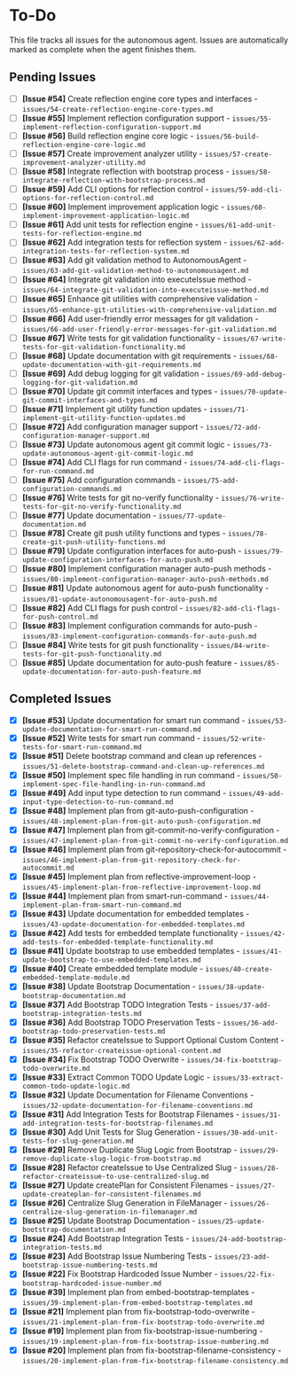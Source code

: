 # To-Do

This file tracks all issues for the autonomous agent. Issues are automatically marked as complete when the agent finishes them.

## Pending Issues
- [ ] **[Issue #54]** Create reflection engine core types and interfaces - `issues/54-create-reflection-engine-core-types.md`
- [ ] **[Issue #55]** Implement reflection configuration support - `issues/55-implement-reflection-configuration-support.md`
- [ ] **[Issue #56]** Build reflection engine core logic - `issues/56-build-reflection-engine-core-logic.md`
- [ ] **[Issue #57]** Create improvement analyzer utility - `issues/57-create-improvement-analyzer-utility.md`
- [ ] **[Issue #58]** Integrate reflection with bootstrap process - `issues/58-integrate-reflection-with-bootstrap-process.md`
- [ ] **[Issue #59]** Add CLI options for reflection control - `issues/59-add-cli-options-for-reflection-control.md`
- [ ] **[Issue #60]** Implement improvement application logic - `issues/60-implement-improvement-application-logic.md`
- [ ] **[Issue #61]** Add unit tests for reflection engine - `issues/61-add-unit-tests-for-reflection-engine.md`
- [ ] **[Issue #62]** Add integration tests for reflection system - `issues/62-add-integration-tests-for-reflection-system.md`
- [ ] **[Issue #63]** Add git validation method to AutonomousAgent - `issues/63-add-git-validation-method-to-autonomousagent.md`
- [ ] **[Issue #64]** Integrate git validation into executeIssue method - `issues/64-integrate-git-validation-into-executeissue-method.md`
- [ ] **[Issue #65]** Enhance git utilities with comprehensive validation - `issues/65-enhance-git-utilities-with-comprehensive-validation.md`
- [ ] **[Issue #66]** Add user-friendly error messages for git validation - `issues/66-add-user-friendly-error-messages-for-git-validation.md`
- [ ] **[Issue #67]** Write tests for git validation functionality - `issues/67-write-tests-for-git-validation-functionality.md`
- [ ] **[Issue #68]** Update documentation with git requirements - `issues/68-update-documentation-with-git-requirements.md`
- [ ] **[Issue #69]** Add debug logging for git validation - `issues/69-add-debug-logging-for-git-validation.md`
- [ ] **[Issue #70]** Update git commit interfaces and types - `issues/70-update-git-commit-interfaces-and-types.md`
- [ ] **[Issue #71]** Implement git utility function updates - `issues/71-implement-git-utility-function-updates.md`
- [ ] **[Issue #72]** Add configuration manager support - `issues/72-add-configuration-manager-support.md`
- [ ] **[Issue #73]** Update autonomous agent git commit logic - `issues/73-update-autonomous-agent-git-commit-logic.md`
- [ ] **[Issue #74]** Add CLI flags for run command - `issues/74-add-cli-flags-for-run-command.md`
- [ ] **[Issue #75]** Add configuration commands - `issues/75-add-configuration-commands.md`
- [ ] **[Issue #76]** Write tests for git no-verify functionality - `issues/76-write-tests-for-git-no-verify-functionality.md`
- [ ] **[Issue #77]** Update documentation - `issues/77-update-documentation.md`
- [ ] **[Issue #78]** Create git push utility functions and types - `issues/78-create-git-push-utility-functions.md`
- [ ] **[Issue #79]** Update configuration interfaces for auto-push - `issues/79-update-configuration-interfaces-for-auto-push.md`
- [ ] **[Issue #80]** Implement configuration manager auto-push methods - `issues/80-implement-configuration-manager-auto-push-methods.md`
- [ ] **[Issue #81]** Update autonomous agent for auto-push functionality - `issues/81-update-autonomousagent-for-auto-push.md`
- [ ] **[Issue #82]** Add CLI flags for push control - `issues/82-add-cli-flags-for-push-control.md`
- [ ] **[Issue #83]** Implement configuration commands for auto-push - `issues/83-implement-configuration-commands-for-auto-push.md`
- [ ] **[Issue #84]** Write tests for git push functionality - `issues/84-write-tests-for-git-push-functionality.md`
- [ ] **[Issue #85]** Update documentation for auto-push feature - `issues/85-update-documentation-for-auto-push-feature.md`

## Completed Issues
- [x] **[Issue #53]** Update documentation for smart run command - `issues/53-update-documentation-for-smart-run-command.md`
- [x] **[Issue #52]** Write tests for smart run command - `issues/52-write-tests-for-smart-run-command.md`
- [x] **[Issue #51]** Delete bootstrap command and clean up references - `issues/51-delete-bootstrap-command-and-clean-up-references.md`
- [x] **[Issue #50]** Implement spec file handling in run command - `issues/50-implement-spec-file-handling-in-run-command.md`
- [x] **[Issue #49]** Add input type detection to run command - `issues/49-add-input-type-detection-to-run-command.md`
- [x] **[Issue #48]** Implement plan from git-auto-push-configuration - `issues/48-implement-plan-from-git-auto-push-configuration.md`
- [x] **[Issue #47]** Implement plan from git-commit-no-verify-configuration - `issues/47-implement-plan-from-git-commit-no-verify-configuration.md`
- [x] **[Issue #46]** Implement plan from git-repository-check-for-autocommit - `issues/46-implement-plan-from-git-repository-check-for-autocommit.md`
- [x] **[Issue #45]** Implement plan from reflective-improvement-loop - `issues/45-implement-plan-from-reflective-improvement-loop.md`
- [x] **[Issue #44]** Implement plan from smart-run-command - `issues/44-implement-plan-from-smart-run-command.md`
- [x] **[Issue #43]** Update documentation for embedded templates - `issues/43-update-documentation-for-embedded-templates.md`
- [x] **[Issue #42]** Add tests for embedded template functionality - `issues/42-add-tests-for-embedded-template-functionality.md`
- [x] **[Issue #41]** Update bootstrap to use embedded templates - `issues/41-update-bootstrap-to-use-embedded-templates.md`
- [x] **[Issue #40]** Create embedded template module - `issues/40-create-embedded-template-module.md`
- [x] **[Issue #38]** Update Bootstrap Documentation - `issues/38-update-bootstrap-documentation.md`
- [x] **[Issue #37]** Add Bootstrap TODO Integration Tests - `issues/37-add-bootstrap-integration-tests.md`
- [x] **[Issue #36]** Add Bootstrap TODO Preservation Tests - `issues/36-add-bootstrap-todo-preservation-tests.md`
- [x] **[Issue #35]** Refactor createIssue to Support Optional Custom Content - `issues/35-refactor-createissue-optional-content.md`
- [x] **[Issue #34]** Fix Bootstrap TODO Overwrite - `issues/34-fix-bootstrap-todo-overwrite.md`
- [x] **[Issue #33]** Extract Common TODO Update Logic - `issues/33-extract-common-todo-update-logic.md`
- [x] **[Issue #32]** Update Documentation for Filename Conventions - `issues/32-update-documentation-for-filename-conventions.md`
- [x] **[Issue #31]** Add Integration Tests for Bootstrap Filenames - `issues/31-add-integration-tests-for-bootstrap-filenames.md`
- [x] **[Issue #30]** Add Unit Tests for Slug Generation - `issues/30-add-unit-tests-for-slug-generation.md`
- [x] **[Issue #29]** Remove Duplicate Slug Logic from Bootstrap - `issues/29-remove-duplicate-slug-logic-from-bootstrap.md`
- [x] **[Issue #28]** Refactor createIssue to Use Centralized Slug - `issues/28-refactor-createissue-to-use-centralized-slug.md`
- [x] **[Issue #27]** Update createPlan for Consistent Filenames - `issues/27-update-createplan-for-consistent-filenames.md`
- [x] **[Issue #26]** Centralize Slug Generation in FileManager - `issues/26-centralize-slug-generation-in-filemanager.md`
- [x] **[Issue #25]** Update Bootstrap Documentation - `issues/25-update-bootstrap-documentation.md`
- [x] **[Issue #24]** Add Bootstrap Integration Tests - `issues/24-add-bootstrap-integration-tests.md`
- [x] **[Issue #23]** Add Bootstrap Issue Numbering Tests - `issues/23-add-bootstrap-issue-numbering-tests.md`
- [x] **[Issue #22]** Fix Bootstrap Hardcoded Issue Number - `issues/22-fix-bootstrap-hardcoded-issue-number.md`
- [x] **[Issue #39]** Implement plan from embed-bootstrap-templates - `issues/39-implement-plan-from-embed-bootstrap-templates.md`
- [x] **[Issue #21]** Implement plan from fix-bootstrap-todo-overwrite - `issues/21-implement-plan-from-fix-bootstrap-todo-overwrite.md`
- [x] **[Issue #19]** Implement plan from fix-bootstrap-issue-numbering - `issues/19-implement-plan-from-fix-bootstrap-issue-numbering.md`
- [x] **[Issue #20]** Implement plan from fix-bootstrap-filename-consistency - `issues/20-implement-plan-from-fix-bootstrap-filename-consistency.md`